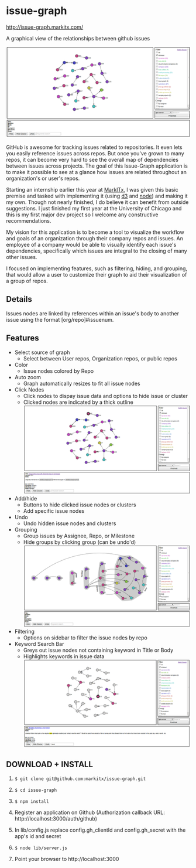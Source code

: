 issue-graph
===========

http://issue-graph.markitx.com/

A graphical view of the relationships between github issues 

![alt text](./images/issueg1.png)


GitHub is awesome for tracking issues related to repositories. It even lets you easily reference issues across repos. But once you've grown to many repos, it can become very hard to see the overall map of dependencies between issues across projects. The goal of this Issue-Graph application is to make it possible to see at a glance how issues are related throughout an organization's or user's repos.

Starting an internship earlier this year at [MarkITx](https://www.markitx.com/), I was given this basic premise and tasked with implementing it (using [d3](http://d3js.org/) and [node](http://nodejs.org/)) and making it my own.  Though not nearly finished, I do believe it can benefit from outside suggestions.  I just finished my first year at the University of Chicago and this is my first major dev project so I welcome any constructive recommendations.

My vision for this application is to become a tool to visualize the workflow and goals of an organization through their company repos and issues.  An employee of a company would be able to visually identify each issue's dependencies, specifically which issues are integral to the closing of many other issues.  

I focused on implementing features, such as filtering, hiding, and grouping, that would allow a user to customize their graph to aid their visualization of a group of repos.  

Details
-------
Issues nodes are linked by references within an issue's body to another issue using the format [org/repo]#issuenum.


Features
--------
* Select source of graph
    * Select between User repos, Organization repos, or public repos
* Color
    * Issue nodes colored by Repo
* Auto zoom
    * Graph automatically resizes to fit all issue nodes
* Click Nodes
    * Click nodes to dispay issue data and options to hide issue or cluster
    * Clicked nodes are indicated by a thick outline
![alt text](./images/issueg2.png)
* Add/hide
    * Buttons to hide clicked issue nodes or clusters
    * Add specific issue nodes
* Undo
    * Undo hidden issue nodes and clusters
* Grouping
    * Group issues by Assignee, Repo, or Milestone
    * Hide groups by clicking group (can be undo'd)
![alt text](./images/issueg4.png)
* Filtering
    * Options on sidebar to filter the issue nodes by repo
* Keyword Search Bar
    * Greys out issue nodes not containing keyword in Title or Body
    * Highlights keywords in issue data
![alt text](./images/issueg3.png)

DOWNLOAD + INSTALL
------------------

1. `$ git clone git@github.com:markitx/issue-graph.git`

2. `$ cd issue-graph`

3. `$ npm install`

4. Register an application on Github 
   (Authorization callback URL: http://localhost:3000/auth/github)

5. In lib/config.js replace config.gh_clientId and config.gh_secret  with the app's id and secret

6. `$ node lib/server.js`

7. Point your browser to http://localhost:3000
